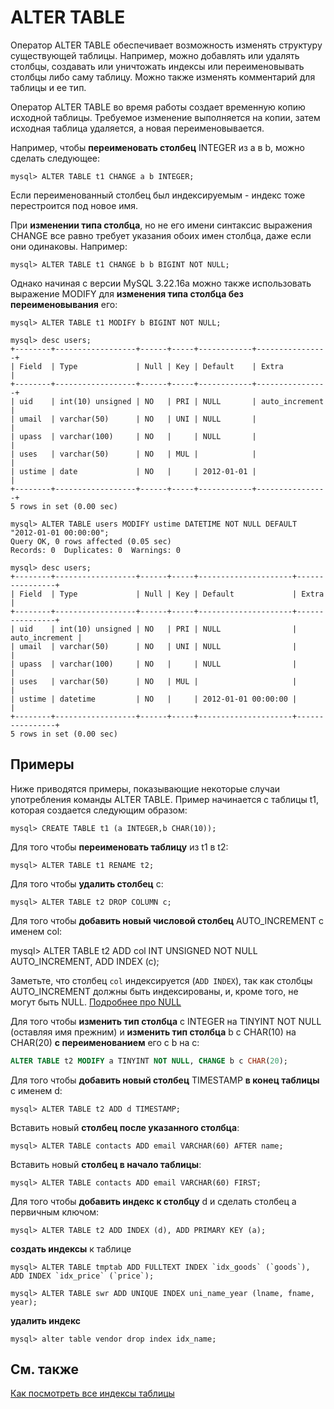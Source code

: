 # ALTER TABLE

Оператор ALTER TABLE обеспечивает возможность изменять структуру существующей таблицы. Например, можно добавлять или удалять столбцы, создавать или уничтожать индексы или переименовывать столбцы либо саму таблицу. Можно также изменять комментарий для таблицы и ее тип.

Оператор ALTER TABLE во время работы создает временную копию исходной таблицы. Требуемое изменение выполняется на копии, затем исходная таблица удаляется, а новая переименовывается.

Например, чтобы **переименовать столбец** INTEGER из a в b, можно сделать следующее:

    mysql> ALTER TABLE t1 CHANGE a b INTEGER;

Если переименованный столбец был индексируемым - индекс тоже перестроится под новое имя.

При **изменении типа столбца**, но не его имени синтаксис выражения CHANGE все равно требует указания обоих имен столбца, даже если они одинаковы. Например:

    mysql> ALTER TABLE t1 CHANGE b b BIGINT NOT NULL;

Однако начиная с версии MySQL 3.22.16a можно также использовать выражение MODIFY для **изменения типа столбца без переименовывания** его:

    mysql> ALTER TABLE t1 MODIFY b BIGINT NOT NULL;


```
mysql> desc users;
+--------+------------------+------+-----+------------+----------------+
| Field  | Type             | Null | Key | Default    | Extra          |
+--------+------------------+------+-----+------------+----------------+
| uid    | int(10) unsigned | NO   | PRI | NULL       | auto_increment |
| umail  | varchar(50)      | NO   | UNI | NULL       |                |
| upass  | varchar(100)     | NO   |     | NULL       |                |
| uses   | varchar(50)      | NO   | MUL |            |                |
| ustime | date             | NO   |     | 2012-01-01 |                |
+--------+------------------+------+-----+------------+----------------+
5 rows in set (0.00 sec)

mysql> ALTER TABLE users MODIFY ustime DATETIME NOT NULL DEFAULT "2012-01-01 00:00:00";
Query OK, 0 rows affected (0.05 sec)
Records: 0  Duplicates: 0  Warnings: 0

mysql> desc users;
+--------+------------------+------+-----+---------------------+----------------+
| Field  | Type             | Null | Key | Default             | Extra          |
+--------+------------------+------+-----+---------------------+----------------+
| uid    | int(10) unsigned | NO   | PRI | NULL                | auto_increment |
| umail  | varchar(50)      | NO   | UNI | NULL                |                |
| upass  | varchar(100)     | NO   |     | NULL                |                |
| uses   | varchar(50)      | NO   | MUL |                     |                |
| ustime | datetime         | NO   |     | 2012-01-01 00:00:00 |                |
+--------+------------------+------+-----+---------------------+----------------+
5 rows in set (0.00 sec)
```

## Примеры

Ниже приводятся примеры, показывающие некоторые случаи употребления команды ALTER TABLE. Пример начинается с таблицы t1, которая создается следующим образом:

    mysql> CREATE TABLE t1 (a INTEGER,b CHAR(10));

Для того чтобы **переименовать таблицу** из t1 в t2:

    mysql> ALTER TABLE t1 RENAME t2;

Для того чтобы **удалить столбец** c:

    mysql> ALTER TABLE t2 DROP COLUMN c;

Для того чтобы **добавить новый числовой столбец** AUTO_INCREMENT с именем col:

   mysql> ALTER TABLE t2 ADD col INT UNSIGNED NOT NULL AUTO_INCREMENT, ADD INDEX (c);

Заметьте, что столбец `col` индексируется (`ADD INDEX`), так как столбцы AUTO_INCREMENT должны быть индексированы, и, кроме того, не могут быть NULL. [Подробнее про NULL](/mysql/null/)

Для того чтобы **изменить тип столбца** с INTEGER на TINYINT NOT NULL (оставляя имя прежним) и **изменить тип столбца** b с CHAR(10) на CHAR(20) **с переименованием** его с b на c:

```sql
ALTER TABLE t2 MODIFY a TINYINT NOT NULL, CHANGE b c CHAR(20);
```

Для того чтобы **добавить новый столбец** TIMESTAMP **в конец таблицы** с именем d:

    mysql> ALTER TABLE t2 ADD d TIMESTAMP;

Вставить новый **столбец после указанного столбца**:

    mysql> ALTER TABLE contacts ADD email VARCHAR(60) AFTER name;

Вставить новый **столбец в начало таблицы**:

    mysql> ALTER TABLE contacts ADD email VARCHAR(60) FIRST;

Для того чтобы **добавить индекс к столбцу** d и сделать столбец a первичным ключом:

    mysql> ALTER TABLE t2 ADD INDEX (d), ADD PRIMARY KEY (a);

**создать индексы** к таблице

    mysql> ALTER TABLE tmptab ADD FULLTEXT INDEX `idx_goods` (`goods`), ADD INDEX `idx_price` (`price`);

    mysql> ALTER TABLE swr ADD UNIQUE INDEX uni_name_year (lname, fname, year);

**удалить индекс**

    mysql> alter table vendor drop index idx_name;

## См. также

[Как посмотреть все индексы таблицы](mysql:show_index)

